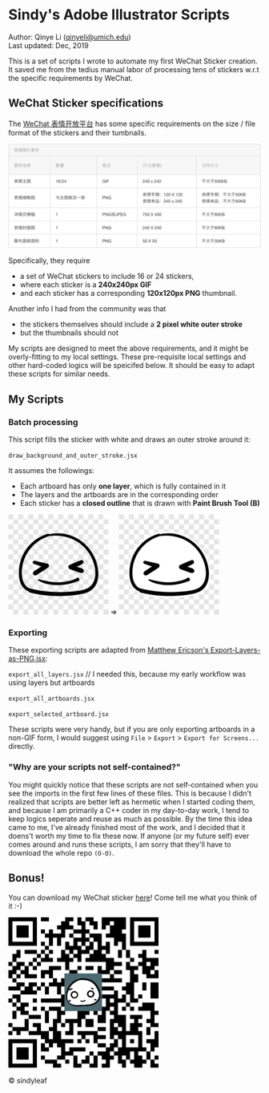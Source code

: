 # Sindy's Adobe Illustrator Scripts

Author: Qinye Li (qinyeli@umich.edu)  
Last updated: Dec, 2019


This is a set of scripts I wrote to automate my first WeChat Sticker creation. It saved me from the tedius manual labor of processing tens of stickers w.r.t the specific requirements by WeChat.

## WeChat Sticker specifications

The [WeChat 表情开放平台](https://sticker.weixin.qq.com/) has some specific requirements on the size / file format of the stickers and their tumbnails.

![](images/specs.png)

Specifically, they require

* a set of WeChat stickers to include 16 or 24 stickers,
* where each sticker is a **240x240px GIF**
* and each sticker has a corresponding **120x120px PNG** thumbnail.

Another info I had from the community was that

* the stickers themselves should include a **2 pixel white outer stroke**
* but the thumbnails should not

My scripts are designed to meet the above requirements, and it might be overly-fitting to my local settings. These pre-requisite local settings and other hard-coded logics will be speicifed below. It should be easy to adapt these scripts for similar needs.

## My Scripts

### Batch processing

This script fills the sticker with white and draws an outer stroke around it:

`draw_background_and_outer_stroke.jsx`

It assumes the followings:

* Each artboard has only **one layer**, which is fully contained in it
* The layers and the artboards are in the corresponding order
* Each sticker has a **closed outline** that is drawn with **Paint Brush Tool (B)**

<img src="images/before.png" width="200px"> =>
<img src="images/after.png" width="200px">

### Exporting

These exporting scripts are adapted from [Matthew Ericson's Export-Layers-as-PNG.jsx](http://www.ericson.net/content/2010/10/export-layers-as-pngs/):

`export_all_layers.jsx`  // I needed this, because my early workflow was using layers but artboards

`export_all_artboards.jsx`

`export_selected_artboard.jsx`

These scripts were very handy, but if you are only exporting artboards in a non-GIF form, I would suggest using `File` > `Export` > `Export for Screens...` directly.

### "Why are your scripts not self-contained?"

You might quickly notice that these scripts are not self-contained when you see the imports in the first few lines of these files. This is because I didn't realized that scripts are better left as hermetic when I started coding them, and because I am primarily a C++ coder in my day-to-day work, I tend to keep logics seperate and reuse as much as possible. By the time this idea came to me, I've already finished most of the work, and I decided that it doens't worth my time to fix these now. If anyone (or my future self) ever comes around and runs these scripts, I am sorry that they'll have to download the whole repo `(O-O)`.

## Bonus!

You can download my WeChat sticker [here](https://w.url.cn/s/AqNYfCw)!
 Come tell me what you think of it :-)

<img src="images/qrcode.bmp" width="300px">

© sindyleaf